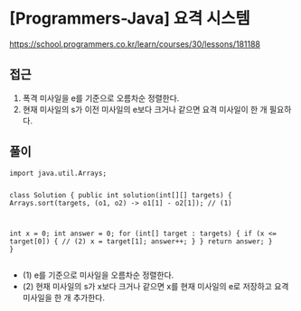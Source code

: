 [Programmers-Java] 요격 시스템
=
<p><a href="https://school.programmers.co.kr/learn/courses/30/lessons/181188">https://school.programmers.co.kr/learn/courses/30/lessons/181188</a></p>
<h2>접근</h2>
<ol>
<li>폭격 미사일을 e를 기준으로 오름차순 정렬한다.</li>
<li>현재 미사일의 s가 이전 미사일의 e보다 크거나 같으면 요격 미사일이 한 개 필요하다.</li>
</ol>
<h2>풀이</h2>
<pre><code class="java">import java.util.Arrays;

class Solution {
 public int solution(int[][] targets) {
 Arrays.sort(targets, (o1, o2) -> o1[1] - o2[1]); // (1)

 int x = 0;
 int answer = 0;
 for (int[] target : targets) {
 if (x <= target[0]) { // (2)
 x = target[1];
 answer++;
 }
 }
 return answer;
 }
}</code></pre>
<ul>
<li>(1) e를 기준으로 미사일을 오름차순 정렬한다.</li>
<li>(2) 현재 미사일의 s가 x보다 크거나 같으면 x를 현재 미사일의 e로 저장하고 요격 미사일을 한 개 추가한다.</li>
</ul>